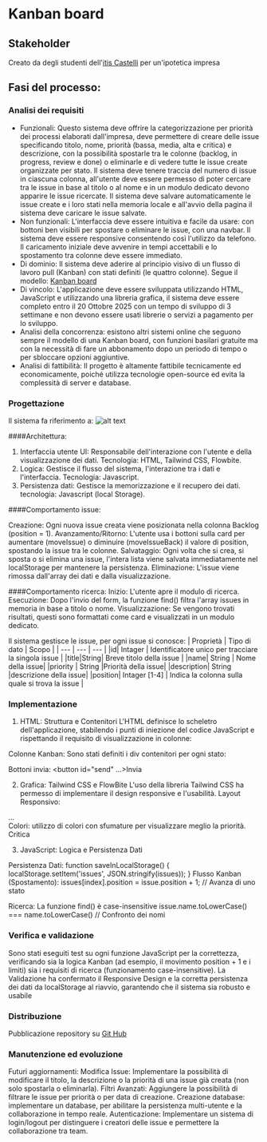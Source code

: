 # Kanban board
## Stakeholder
Creato da degli studenti dell'[itis Castelli](https://www.iiscastelli.edu.it/Pager.aspx?Page=mainpage) per un'ipotetica impresa

## Fasi del processo:
### Analisi dei requisiti
- Funzionali: Questo sistema deve offrire la categorizzazione per priorità dei processi elaborati dall'impresa, deve permettere di creare delle issue specificando titolo, nome, priorità (bassa, media, alta e critica) e descrizione, con la possibilità spostarle tra le colonne (backlog, in progress, review e done) o eliminarle e di vedere tutte le issue create organizzate per stato. Il sistema deve tenere traccia del numero di issue in ciascuna colonna, all'utente deve essere permesso di poter cercare tra le issue in base al titolo o al nome e in un modulo dedicato devono apparire le issue ricercate. Il sistema deve salvare automaticamente le issue create e i loro stati nella memoria locale e all'avvio della pagina il sistema deve caricare le issue salvate.
- Non funzionali: L'interfaccia deve essere intuitiva e facile da usare: con bottoni ben visibili per spostare o eliminare le issue, con una navbar. Il sistema deve essere responsive consentendo così l'utilizzo da telefono. Il caricamento iniziale deve avvenire in tempi accettabili e lo spostamento tra colonne deve essere immediato.
- Di dominio: Il sistema deve aderire al principio visivo di un flusso di lavoro pull (Kanban) con stati definiti (le quattro colonne). Segue il modello: [Kanban board](https://en.wikipedia.org/wiki/Kanban_board)
- Di vincolo: L'applicazione deve essere sviluppata utilizzando HTML, JavaScript e utilizzando una libreria grafica, il sistema deve essere completo entro il 20 Ottobre 2025 con un tempo di sviluppo di 3 settimane e non devono essere usati librerie o servizi a pagamento per lo sviluppo.
- Analisi della concorrenza: esistono altri sistemi online che seguono sempre il modello di una Kanban board, con funzioni basilari gratuite ma con la necessità di fare un abbonamento dopo un periodo di tempo o per sbloccare opzioni aggiuntive.
- Analisi di fattibilità: Il progetto è altamente fattibile tecnicamente ed economicamente, poiché utilizza tecnologie open-source ed evita la complessità di server e database. 

### Progettazione
Il sistema fa riferimento a:
![alt text](https://upload.wikimedia.org/wikipedia/commons/thumb/b/b4/Abstract_Kanban_Board.svg/330px-Abstract_Kanban_Board.svg.png)

####Architettura:
1. Interfaccia utente UI: Responsabile dell'interazione con l'utente e della visualizzazione dei dati. Tecnologia: HTML, Tailwind CSS, Flowbite.
2. Logica: Gestisce il flusso del sistema, l'interazione tra i dati e l'interfaccia. Tecnologia: Javascript.
3. Persistenza dati: Gestisce la memorizzazione e il recupero dei dati. tecnologia: Javascript (local Storage).

####Comportamento issue:

Creazione: Ogni nuova issue creata viene posizionata nella colonna Backlog (position = 1).
Avanzamento/Ritorno: L'utente usa i bottoni sulla card per aumentare (moveIssue) o diminuire (moveIssueBack) il valore di position, spostando la issue tra le colonne.
Salvataggio: Ogni volta che si crea, si sposta o si elimina una issue, l'intera lista viene salvata immediatamente nel localStorage per mantenere la persistenza.
Eliminazione: L'issue viene rimossa dall'array dei dati e dalla visualizzazione.

####Comportamento ricerca:
Inizio: L'utente apre il modulo di ricerca.
Esecuzione: Dopo l'invio del form, la funzione find() filtra l'array issues in memoria in base a titolo o nome.
Visualizzazione: Se vengono trovati risultati, questi sono formattati come card e visualizzati in un modulo dedicato.


Il sistema gestisce le issue, per ogni issue si conosce:
| Proprietà | Tipo di dato | Scopo |
| --- | --- | --- |
|id| Intager | Identificatore unico per tracciare la singola issue |
|title|String| Breve titolo della issue |
|name| String | Nome della issue|
|priority | String |Priorità della issue|
|description| String |descrizione della issue|
|position| Intager [1-4] | Indica la colonna sulla quale si trova la issue |


### Implementazione

1. HTML: Struttura e Contenitori 
L'HTML definisce lo scheletro dell'applicazione, stabilendo i punti di iniezione del codice JavaScript e rispettando il requisito di visualizzazione in colonne:

Colonne Kanban: Sono stati definiti i div contenitori per ogni stato:
<div id="card1"></div> <div id="card4"></div>

Bottoni invia:
<button id="send" ...>Invia</button>

2. Grafica: Tailwind CSS e FlowBite
L'uso della libreria Tailwind CSS ha permesso di implementare il design responsive e l'usabilità.
Layout Responsivo:
<div class="w-full sm:w-1/6 ...">...</div>
Colori: utilizzo di colori con sfumature per visualizzare meglio la priorità.
<span class="bg-red-400 ... text-red-900">Critica</span>

3. JavaScript: Logica e Persistenza Dati 

Persistenza Dati:
function saveInLocalStorage() {
  localStorage.setItem('issues', JSON.stringify(issues));
}
Flusso Kanban (Spostamento):
issues[index].position = issue.position + 1; // Avanza di uno stato

Ricerca: La funzione find() è case-insensitive
issue.name.toLowerCase() === name.toLowerCase() // Confronto dei nomi

### Verifica e validazione
Sono stati eseguiti test su ogni funzione JavaScript per la correttezza, verificando sia la logica Kanban (ad esempio, il movimento position + 1 e i limiti) sia i requisiti di ricerca (funzionamento case-insensitive). La Validazione ha confermato il Responsive Design e la corretta persistenza dei dati da localStorage al riavvio, garantendo che il sistema sia robusto e usabile

### Distribuzione
Pubblicazione repository su [Git Hub](https://en.wikipedia.org/wiki/GitHub)

### Manutenzione ed evoluzione
Futuri aggiornamenti:
Modifica Issue: Implementare la possibilità di modificare il titolo, la descrizione o la priorità di una issue già creata (non solo spostarla o eliminarla).
Filtri Avanzati: Aggiungere la possibilità di filtrare le issue per priorità o per data di creazione.
Creazione database: implementare un database, per abilitare la persistenza multi-utente e la collaborazione in tempo reale.
Autenticazione: Implementare un sistema di login/logout per distinguere i creatori delle issue e permettere la collaborazione tra team.
